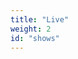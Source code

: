 ```yaml
---
title: "Live"
weight: 2
id: "shows"
---
```


<div class="show-list">
<script charset="utf-8" src="https://widgetv3.bandsintown.com/main.min.js"></script>
<a class="bit-widget-initializer"
data-artist-name="id_15543107"
data-events-to-display=""
data-background-color="transparent"
data-separator-color="#D9BCD3"
data-text-color="rgba(51,51,51,1)"
data-font="Helvetica"
data-auto-style="true"
data-button-label-capitalization="capitalize"
data-header-capitalization="uppercase"
data-location-capitalization="capitalize"
data-venue-capitalization="capitalize"
data-display-local-dates="false"
data-local-dates-position="tab"
data-display-past-dates="true"
data-display-details="false"
data-display-lineup="false"
data-display-start-time="false"
data-social-share-icon="false"
data-display-limit="all"
data-date-format="DD. MMMM YYYY"
data-date-orientation="horizontal"
data-date-border-color="#A65297"
data-date-border-width="1px"
data-date-capitalization="capitalize"
data-date-border-radius="10px"
data-event-ticket-cta-size="small"
data-event-custom-ticket-text=""
data-event-ticket-text="TICKETS"
data-event-ticket-icon="false"
data-event-ticket-cta-text-color="#FFFFFF"
data-event-ticket-cta-bg-color="#933D83"
data-event-ticket-cta-border-color="#7E3572"
data-event-ticket-cta-border-width="0px"
data-event-ticket-cta-border-radius="4px"
data-sold-out-button-text-color="#FFFFFF"
data-sold-out-button-background-color="#5A2851"
data-sold-out-button-border-color="#7E3572"
data-sold-out-button-clickable="true"
data-event-rsvp-position="left"
data-event-rsvp-cta-size="small"
data-event-rsvp-only-show-icon="true"
data-event-rsvp-text="Erinnere mich"
data-event-rsvp-icon="true"
data-event-rsvp-cta-text-color="#933D83"
data-event-rsvp-cta-bg-color="#FFFFFF"
data-event-rsvp-cta-border-color="#933D83"
data-event-rsvp-cta-border-width="1px"
data-event-rsvp-cta-border-radius="4px"
data-follow-section-position="hidden"
data-play-my-city-position="hidden"
data-language="de"
data-layout-breakpoint="200"
data-bit-logo-position="hidden"
></a>
</div>

